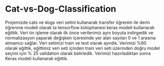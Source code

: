 # Cat-vs-Dog-Classification
Projemizde cats ve dogs veri setini kullanarak transfer öğrenim ile derin öğrenme modeli olarak ta tensorflow kütüphanesi keras modeli kullanarak eğittik.
Veri ön işleme olarak ilk önce verilerimiz aynı boyuta indirgedik ve normalizasyon yaparak değişken içeresinde yer alan sayıları 0 ve 1 arasına atmamızı sağlar. 
Veri setimizi train ve test olarak ayırdık. Verimizi %80 olarak eğittik, eğittimiz veri seti içinden train veri seti üzerinden doğru model seçimi için % 25 validation olarak belirledik.
Verimizi hazırladıktan sonra Keras modeli kullanarak eğittik.
